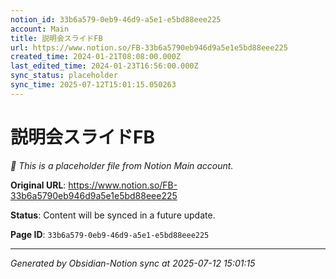 ```yaml
---
notion_id: 33b6a579-0eb9-46d9-a5e1-e5bd88eee225
account: Main
title: 説明会スライドFB
url: https://www.notion.so/FB-33b6a5790eb946d9a5e1e5bd88eee225
created_time: 2024-01-21T08:08:00.000Z
last_edited_time: 2024-01-23T16:56:00.000Z
sync_status: placeholder
sync_time: 2025-07-12T15:01:15.050263
---
```


# 説明会スライドFB

*🔄 This is a placeholder file from Notion Main account.*

**Original URL**: https://www.notion.so/FB-33b6a5790eb946d9a5e1e5bd88eee225

**Status**: Content will be synced in a future update.

**Page ID**: `33b6a579-0eb9-46d9-a5e1-e5bd88eee225`

---

*Generated by Obsidian-Notion sync at 2025-07-12 15:01:15*
